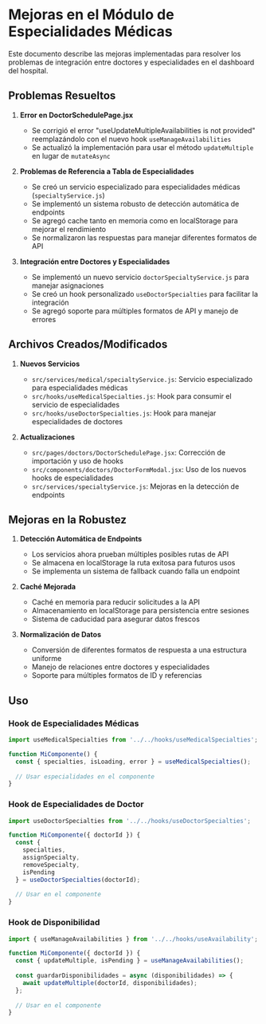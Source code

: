 # Mejoras en el Módulo de Especialidades Médicas

Este documento describe las mejoras implementadas para resolver los problemas de integración entre doctores y especialidades en el dashboard del hospital.

## Problemas Resueltos

1. **Error en DoctorSchedulePage.jsx**
   - Se corrigió el error "useUpdateMultipleAvailabilities is not provided" reemplazándolo con el nuevo hook `useManageAvailabilities`
   - Se actualizó la implementación para usar el método `updateMultiple` en lugar de `mutateAsync`

2. **Problemas de Referencia a Tabla de Especialidades**
   - Se creó un servicio especializado para especialidades médicas (`specialtyService.js`)
   - Se implementó un sistema robusto de detección automática de endpoints
   - Se agregó cache tanto en memoria como en localStorage para mejorar el rendimiento
   - Se normalizaron las respuestas para manejar diferentes formatos de API

3. **Integración entre Doctores y Especialidades**
   - Se implementó un nuevo servicio `doctorSpecialtyService.js` para manejar asignaciones
   - Se creó un hook personalizado `useDoctorSpecialties` para facilitar la integración
   - Se agregó soporte para múltiples formatos de API y manejo de errores

## Archivos Creados/Modificados

1. **Nuevos Servicios**
   - `src/services/medical/specialtyService.js`: Servicio especializado para especialidades médicas
   - `src/hooks/useMedicalSpecialties.js`: Hook para consumir el servicio de especialidades
   - `src/hooks/useDoctorSpecialties.js`: Hook para manejar especialidades de doctores

2. **Actualizaciones**
   - `src/pages/doctors/DoctorSchedulePage.jsx`: Corrección de importación y uso de hooks
   - `src/components/doctors/DoctorFormModal.jsx`: Uso de los nuevos hooks de especialidades
   - `src/services/specialtyService.js`: Mejoras en la detección de endpoints

## Mejoras en la Robustez

1. **Detección Automática de Endpoints**
   - Los servicios ahora prueban múltiples posibles rutas de API
   - Se almacena en localStorage la ruta exitosa para futuros usos
   - Se implementa un sistema de fallback cuando falla un endpoint

2. **Caché Mejorada**
   - Caché en memoria para reducir solicitudes a la API
   - Almacenamiento en localStorage para persistencia entre sesiones
   - Sistema de caducidad para asegurar datos frescos

3. **Normalización de Datos**
   - Conversión de diferentes formatos de respuesta a una estructura uniforme
   - Manejo de relaciones entre doctores y especialidades
   - Soporte para múltiples formatos de ID y referencias

## Uso

### Hook de Especialidades Médicas

```jsx
import useMedicalSpecialties from '../../hooks/useMedicalSpecialties';

function MiComponente() {
  const { specialties, isLoading, error } = useMedicalSpecialties();
  
  // Usar especialidades en el componente
}
```

### Hook de Especialidades de Doctor

```jsx
import useDoctorSpecialties from '../../hooks/useDoctorSpecialties';

function MiComponente({ doctorId }) {
  const { 
    specialties, 
    assignSpecialty,
    removeSpecialty,
    isPending
  } = useDoctorSpecialties(doctorId);
  
  // Usar en el componente
}
```

### Hook de Disponibilidad

```jsx
import { useManageAvailabilities } from '../../hooks/useAvailability';

function MiComponente({ doctorId }) {
  const { updateMultiple, isPending } = useManageAvailabilities();
  
  const guardarDisponibilidades = async (disponibilidades) => {
    await updateMultiple(doctorId, disponibilidades);
  };
  
  // Usar en el componente
}
``` 